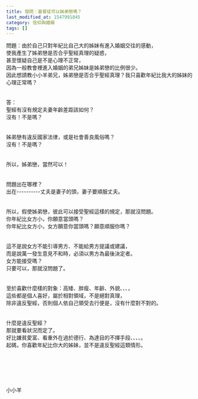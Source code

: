 ```yaml
---
title: 發問：基督徒可以姊弟戀嗎？
last_modified_at: 1547991845
category: 信仰與婚姻
tags: []
---
```


<p>問題：由於自己只對年紀比自己大的姊妹有進入婚姻交往的感動，<br/>使我產生了姊弟戀是否合乎聖經真理的疑惑，<br/>甚至懷疑自己是不是心理不正常，<br/>因為一般教會裡進入婚姻的弟兄姊妹是姊弟戀的比例很少。<br/>因此想請教小小羊弟兄，姊弟戀是否合乎聖經真理？我只喜歡年紀比我大的姊妹的心理正常嗎？<br/><!--more--><br/><br/>答：<br/>聖經有沒有規定夫妻年齡差距該如何？<br/>沒有！不是嗎？<br/><br/><br/>姊弟戀有違反國家法律，或是社會善良風俗嗎？<br/>沒有！不是嗎？<br/> <br/><br/>所以，姊弟戀，當然可以！<br/><br/> <br/>問題出在哪裡？<br/>出在----------丈夫是妻子的頭，妻子要順服丈夫。<br/><br/> <br/>所以，假使姊弟戀，彼此可以接受聖經這樣的規定，那就沒問題。<br/>你年紀比女方小，你願意當頭嗎？<br/>你年紀比女方小，女方願意你當頭嗎？願意順服你嗎？<br/><br/> <br/>這不是說女方不能引導男方、不能給男方提議或建議，<br/>而是說萬一發生意見不和時，必須以男方為最後決定者。<br/>女方能接受嗎？<br/>只要可以，那就沒問題了。<br/><br/><br/>至於喜歡什麼樣的對象：高矮、胖瘦、年齡、外貌、、、，<br/>這些都是個人喜好，屬於相對領域，不是絕對真理，<br/>除非違反聖經，否則個人依自己領受去行便是，沒有什麼對不對的。<br/><br/><br/>什麼是違反聖經？<br/>那就要看狀況而定了。<br/>好比嫌貧愛富、看重外在過於德行、為達目的不擇手段、、、、。<br/>起碼，你喜歡年紀比你大的姊妹，並不是違反聖經這類情形。<br/><br/><br/><br/><br/><br/><br/>小小羊<br/><br/><br/><br/><br/><br/>
</p>